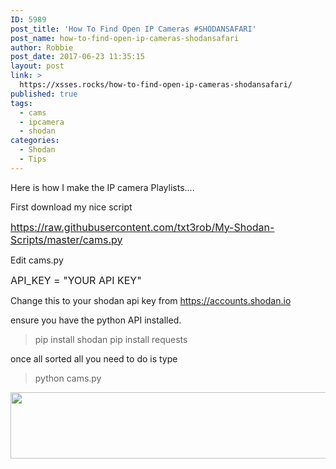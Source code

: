 ```yaml
---
ID: 5989
post_title: 'How To Find Open IP Cameras #SHODANSAFARI'
post_name: how-to-find-open-ip-cameras-shodansafari
author: Robbie
post_date: 2017-06-23 11:35:15
layout: post
link: >
  https://xsses.rocks/how-to-find-open-ip-cameras-shodansafari/
published: true
tags:
  - cams
  - ipcamera
  - shodan
categories:
  - Shodan
  - Tips
---
```

Here is how I make the IP camera Playlists....

First download my nice script

<span style="font-size: 1rem;">https://raw.githubusercontent.com/txt3rob/My-Shodan-Scripts/master/cams.py</span>

Edit cams.py

<span style="font-size: 1rem;">API_KEY = "YOUR API KEY"</span>

Change this to your shodan api key from https://accounts.shodan.io

ensure you have the python API installed.
<blockquote>pip install shodan
pip install requests</blockquote>
once all sorted all you need to do is type
<blockquote>python cams.py</blockquote>
<img class="aligncenter size-full wp-image-5990" src="http://xsses.rocks/wp-content/uploads/2017/06/Capture-1.png" alt="" width="590" height="106" />